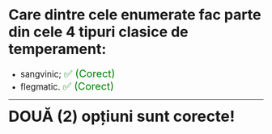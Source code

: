 # Care dintre cele enumerate fac parte din cele 4 tipuri clasice de temperament:

- <span style="font-size: larger;">sangvinic; <span style="color: green; font-size: larger;">✅ (Corect)</span></span>
- <span style="font-size: larger;">flegmatic. <span style="color: green; font-size: larger;">✅ (Corect)</span></span>

---

<span style="font-size: 30px; font-weight: bold;">**DOUĂ (2) opțiuni sunt corecte!**</span>